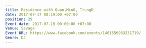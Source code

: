 ```yaml
---
title: Residence with Quan,Min8, TrungD
date: 2017-07-17 08:19:00 +07:00
position: 29
Event date: 2017-07-19 00:00:00 +07:00
Venue: Savage
Event URL: https://www.facebook.com/events/1401556963231719/
Genre: DJ
---
```


